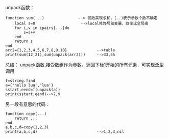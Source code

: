 unpack函数：

```
function sum(...)               --> 函数实现求和，(..)表示参数个数不确定
	local s=0                    -->local修饰局部变量，效率比全局高
	for i,v in ipairs{...}do
		s=s+v
	end
	return s
end
arr2={1,2,3,4,5,6,7,8,9,10}             -->table 
print(sum(12,21),sum(unpack(arr2)))     -->33,55
```
总结：
unpack函数,接受数组作为参数，返回下标1开始的所有元素，可实现泛型调用

```
f=string.find
a={'hello lua','lua'}
sstart,eend=f(unpack(a))
print(sstart,eend)-->7,9
```

另一段有意思的代码：

```
function copy(...)
	return ...
end
a,b,c,d=copy(1,2,3)
print(a,b,c,d)                          -->1,2,3,nil
```


